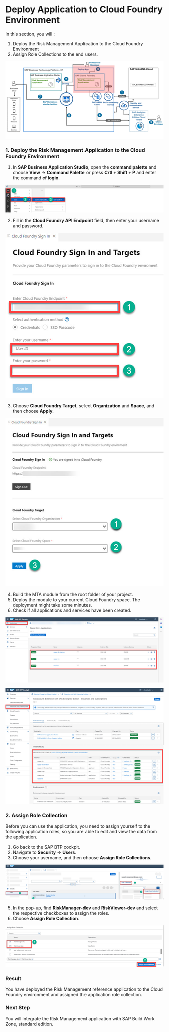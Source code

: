 # Deploy Application to Cloud Foundry Environment

In this section, you will : 

 1. Deploy the Risk Management Application to the Cloud Foundry Environment
 2. Assign Role Collections to the end users.

![solution-diagram-deploy-app](./images/solution-diagram-deploy-app.jpg)

### 1. Deploy the Risk Management Application to the Cloud Foundry Environment

1. In **SAP Business Application Studio**, open the **command palette** and choose **View** &rarr; **Command Palette** or press **Crtl + Shift + P** and enter the command **cf login**.

![BAS-Open-the-command-palette](./images/BAS-Open-the-command-palette.jpg)

2. Fill in the **Cloud Foundry API Endpoint** field, then enter your username and password.

![BAS-CF-sign-in.jpg](./images/BAS-CF-sign-in.jpg)

3. Choose **Cloud Foundry Target**, select **Organization** and **Space**, and  then choose **Apply**.

![BAS-CF-Sign-In-and-target](./images/BAS-CF-Sign-In-and-target.jpg)

4. Build the MTA module from the root folder of your project.
5. Deploy the module to your current Cloud Foundry space. The deployment might take some minutes.
6. Check if all applications and services have been created.

![BTP-Cockpit-application-overview](./images/BTP-Cockpit-application-overview.jpg)

![BTP-Cockpit-instances-subscription](./images/BTP-Cockpit-instances-subscription.jpg)

### 2. Assign Role Collection

Before you can use the application, you need to assign yourself to the following application roles, so you are able to edit and view the data from the application.

1. Go back to the SAP BTP cockpit.
2. Navigate to **Security** &rarr; **Users**.
3. Choose your username, and then choose **Assign Role Collections**.

![BTP-Cockpit-Assign-role-colllection](./images/BTP-Cockpit-assign-role-collection.jpg)

5. In the pop-up, find **RiskManager-dev** and **RiskViewer-dev** and select the respective checkboxes to assign the roles.
6. Choose **Assign Role Collection**.

![BTP-Cockpit-assign-app-role-collection](./images/BTP-Cockpit-assign-app-role-collection.jpg)

### Result
You have deployed the Risk Management reference application to the Cloud Foundry environment and assigned the application role collection.
### Next Step
You will integrate the Risk Management application with SAP Build Work Zone, standard edition.
